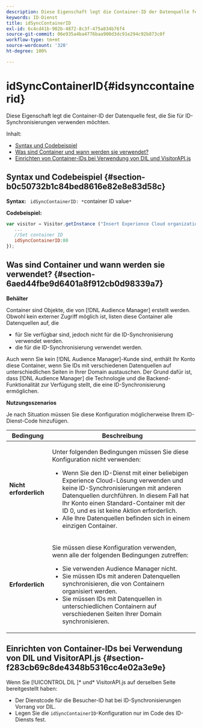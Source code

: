 ```yaml
---
description: Diese Eigenschaft legt die Container-ID der Datenquelle fest, die Sie für ID-Synchronisierungen verwenden möchten.
keywords: ID-Dienst
title: idSyncContainerID
exl-id: 6c4cd41b-902b-4872-8c3f-475a834b76f4
source-git-commit: 06e935a4ba4776baa900d3dc91e294c92b873c0f
workflow-type: tm+mt
source-wordcount: '320'
ht-degree: 100%

---
```


# idSyncContainerID{#idsynccontainerid}

Diese Eigenschaft legt die Container-ID der Datenquelle fest, die Sie für ID-Synchronisierungen verwenden möchten.

Inhalt:

<ul class="simplelist"> 
 <li> <a href="../../library/function-vars/idsyncontainerid.md#section-b0c50732b1c84bed8616e82e8e83d58c" format="dita" scope="local"> Syntax und Codebeispiel </a> </li> 
 <li> <a href="../../library/function-vars/idsyncontainerid.md#section-6aed44fbe9d6401a8f912cb0d98339a7" format="dita" scope="local"> Was sind Container und wann werden sie verwendet? </a> </li> 
 <li> <a href="../../library/function-vars/idsyncontainerid.md#section-f283cb69c8de4348b5316cc4e02a3e9e" format="dita" scope="local"> Einrichten von Container-IDs bei Verwendung von DIL und VisitorAPI.js </a> </li> 
</ul>

## Syntax und Codebeispiel {#section-b0c50732b1c84bed8616e82e8e83d58c}

**Syntax:** ` idSyncContainerID: *`container ID value`*`

**Codebeispiel:**

```js
var visitor = Visitor.getInstance ("Insert Experience Cloud organization ID here",{ 
   ... 
   //Set container ID 
   idSyncContainerID:80 
});
```

## Was sind Container und wann werden sie verwendet?  {#section-6aed44fbe9d6401a8f912cb0d98339a7}

**Behälter**

Container sind Objekte, die von [!DNL Audience Manager] erstellt werden. Obwohl kein externer Zugriff möglich ist, listen diese Container alle Datenquellen auf, die

* für Sie verfügbar sind, jedoch nicht für die ID-Synchronisierung verwendet werden. 
* die für die ID-Synchronisierung verwendet werden.

Auch wenn Sie kein [!DNL Audience Manager]-Kunde sind, enthält Ihr Konto diese Container, wenn Sie IDs mit verschiedenen Datenquellen auf unterschiedlichen Seiten in Ihrer Domain austauschen. Der Grund dafür ist, dass [!DNL Audience Manager] die Technologie und die Backend-Funktionalität zur Verfügung stellt, die eine ID-Synchronisierung ermöglichen.

**Nutzungsszenarios**

Je nach Situation müssen Sie diese Konfiguration möglicherweise Ihrem ID-Dienst-Code hinzufügen.

<table id="table_48621F343C7F4760A75F6BCC2DB2DA20"> 
 <thead> 
  <tr> 
   <th colname="col1" class="entry"> Bedingung </th> 
   <th colname="col2" class="entry"> Beschreibung </th> 
  </tr> 
 </thead>
 <tbody> 
  <tr> 
   <td colname="col1"> <p> <b>Nicht erforderlich</b> </p> </td> 
   <td colname="col2"> <p>Unter folgenden Bedingungen müssen Sie diese Konfiguration nicht verwenden: </p> <p> 
     <ul id="ul_4D6F794CD65C43D0BEFBA6F5DE420C2E"> 
      <li id="li_0F048A6AC7BE4450AFA1B20B1AC25808">Wenn Sie den ID-Dienst mit einer beliebigen <span class="keyword">Experience Cloud</span>-Lösung verwenden und keine ID-Synchronisierungen mit anderen Datenquellen durchführen. In diesem Fall hat Ihr Konto einen Standard-Container mit der ID 0, und es ist keine Aktion erforderlich. </li> 
      <li id="li_5657D64D9406407D9B4DB7D8BE4F8EE4">Alle Ihre Datenquellen befinden sich in einem einzigen Container. </li> 
     </ul> </p> </td> 
  </tr> 
  <tr> 
   <td colname="col1"> <p> <b>Erforderlich</b> </p> </td> 
   <td colname="col2"> <p>Sie müssen diese Konfiguration verwenden, wenn alle der folgenden Bedingungen zutreffen: </p> <p> 
     <ul id="ul_9AFD14FC5A2745F7BD7BE7B64545DA62"> 
      <li id="li_04F0EFBBD71B43608CAAA7E7409D33FE">Sie verwenden <span class="keyword">Audience Manager</span> nicht. </li> 
      <li id="li_4BFA6DC76CE9455EBBC337FD2FE820BF">Sie müssen IDs mit anderen Datenquellen synchronisieren, die von Containern organisiert werden. </li> 
      <li id="li_731DA5D1CBF244F8BEBE57C0E2EBA713">Sie müssen IDs mit Datenquellen in unterschiedlichen Containern auf verschiedenen Seiten Ihrer Domain synchronisieren. </li> 
     </ul> </p> </td> 
  </tr> 
 </tbody> 
</table>

## Einrichten von Container-IDs bei Verwendung von DIL und VisitorAPI.js  {#section-f283cb69c8de4348b5316cc4e02a3e9e}

Wenn Sie [!UICONTROL DIL ]* und* VisitorAPI.js auf derselben Seite bereitgestellt haben:

* Der Dienstcode für die Besucher-ID hat bei ID-Synchronisierungen Vorrang vor DIL.
* Legen Sie die `idSyncContainerID`-Konfiguration nur im Code des ID-Diensts fest.
